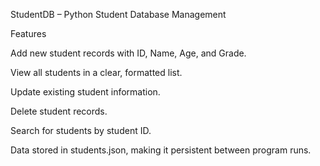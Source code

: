 StudentDB – Python Student Database Management

Features

Add new student records with ID, Name, Age, and Grade.

View all students in a clear, formatted list.

Update existing student information.

Delete student records.

Search for students by student ID.

Data stored in students.json, making it persistent between program runs.
